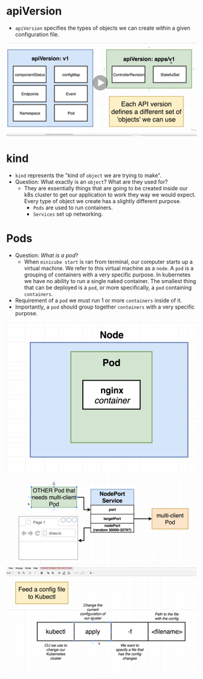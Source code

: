 # apiVersion

- `apiVersion` specifies the types of objects we can create within a given configuration file.

<img src="./assets/Screen%20Shot%202021-10-20%20at%201.53.15%20PM.png">

# kind

- `kind` represents the "kind of `object` we are trying to make".
- Question: What exactly is an `object`? What are they used for?
  - They are essentially things that are going to be created inside our k8s cluster to get our application to work they way we would expect. Every type of object we create has a slightly different purpose.
    - `Pods` are used to run containers.
    - `Services` set up networking.

# Pods

- Question: _What is a pod_?
  - When `minicube start` is ran from terminal, our computer starts up a virtual machine. We refer to this virtual machine as a `node`. A `pod` is a grouping of containers with a very specific purpose. In kubernetes we have no ability to run a single naked container. The smallest thing that can be deployed is a `pod`, or more specifically, a `pod` containing `containers`.
- Requirement of a `pod` we must run 1 or more `containers` inside of it.
- Importantly, a `pod` should group together `containers` with a very specific purpose.

<img src="./assets/Screen%20Shot%202021-10-20%20at%201.56.31%20PM.png">
<img src="./assets/Screen%20Shot%202021-10-20%20at%202.33.10%20PM.png">
<img src="./assets/Screen%20Shot%202021-10-20%20at%202.41.58%20PM.png">